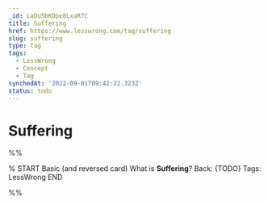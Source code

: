 ```yaml
---
_id: LaDu5bKDpe8LxaR7C
title: Suffering
href: https://www.lesswrong.com/tag/suffering
slug: suffering
type: tag
tags:
  - LessWrong
  - Concept
  - Tag
synchedAt: '2022-09-01T09:42:22.323Z'
status: todo
---
```


# Suffering


%%

% START
Basic (and reversed card)
What is **Suffering**?
Back: {TODO}
Tags: LessWrong
END

%%
	
